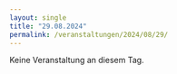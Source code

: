 ```yaml
---
layout: single
title: "29.08.2024"
permalink: /veranstaltungen/2024/08/29/
---
```


Keine Veranstaltung an diesem Tag.

